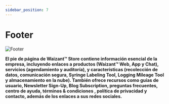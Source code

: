 ```yaml
---
sidebar_position: 7
---
```


# Footer

![Footer](/img/store-usuario/footer.png )

**El pie de página de Waizant™ Store contiene información esencial de la empresa, incluyendo enlaces a productos (Waizant™ Web, App y Chat), servicios (agendamiento y auditoría), y características (recolección de datos, comunicación segura, Syringe Labeling Tool, Logging Mileage Tool y almacenamiento en la nube). También ofrece recursos como guías de usuario, Newsletter Sign-Up, Blog Subscription, preguntas frecuentes, centro de ayuda, términos & condiciones , política de privacidad y contacto, además de los enlaces a sus redes sociales.**
